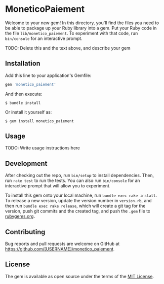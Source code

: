 # MoneticoPaiement

Welcome to your new gem! In this directory, you'll find the files you need to be able to package up your Ruby library into a gem. Put your Ruby code in the file `lib/monetico_paiement`. To experiment with that code, run `bin/console` for an interactive prompt.

TODO: Delete this and the text above, and describe your gem

## Installation

Add this line to your application's Gemfile:

```ruby
gem 'monetico_paiement'
```

And then execute:

    $ bundle install

Or install it yourself as:

    $ gem install monetico_paiement

## Usage

TODO: Write usage instructions here

## Development

After checking out the repo, run `bin/setup` to install dependencies. Then, run `rake test` to run the tests. You can also run `bin/console` for an interactive prompt that will allow you to experiment.

To install this gem onto your local machine, run `bundle exec rake install`. To release a new version, update the version number in `version.rb`, and then run `bundle exec rake release`, which will create a git tag for the version, push git commits and the created tag, and push the `.gem` file to [rubygems.org](https://rubygems.org).

## Contributing

Bug reports and pull requests are welcome on GitHub at https://github.com/[USERNAME]/monetico_paiement.

## License

The gem is available as open source under the terms of the [MIT License](https://opensource.org/licenses/MIT).
